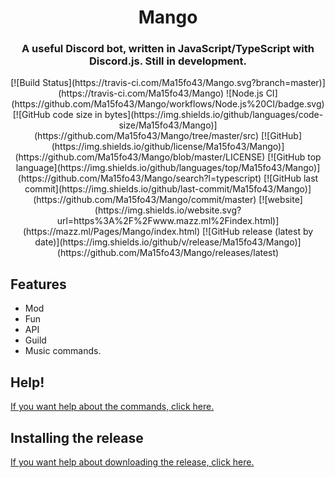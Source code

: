 <div id="div1" align="center">
  <h1>Mango</h1>
  <h3>A useful Discord bot, written in JavaScript/TypeScript with Discord.js. Still in development.</h3>
 </div>
 
<div id="badges" align="center">
  [![Build Status](https://travis-ci.com/Ma15fo43/Mango.svg?branch=master)](https://travis-ci.com/Ma15fo43/Mango)
  ![Node.js CI](https://github.com/Ma15fo43/Mango/workflows/Node.js%20CI/badge.svg)
  [![GitHub code size in bytes](https://img.shields.io/github/languages/code-size/Ma15fo43/Mango)](https://github.com/Ma15fo43/Mango/tree/master/src)
  [![GitHub](https://img.shields.io/github/license/Ma15fo43/Mango)](https://github.com/Ma15fo43/Mango/blob/master/LICENSE)
  [![GitHub top language](https://img.shields.io/github/languages/top/Ma15fo43/Mango)](https://github.com/Ma15fo43/Mango/search?l=typescript)
  [![GitHub last commit](https://img.shields.io/github/last-commit/Ma15fo43/Mango)](https://github.com/Ma15fo43/Mango/commit/master) 
  [![website](https://img.shields.io/website.svg?url=https%3A%2F%2Fwww.mazz.ml%2Findex.html)](https://mazz.ml/Pages/Mango/index.html)
  [![GitHub release (latest by date)](https://img.shields.io/github/v/release/Ma15fo43/Mango)](https://github.com/Ma15fo43/Mango/releases/latest)
</div>

## Features
- Mod
- Fun
- API
- Guild
- Music commands.

## Help! 
[If you want help about the commands, click here.](https://github.com/Ma15fo43/Mango/wiki/Commands!)

## Installing the release
[If you want help about downloading the release, click here.](https://github.com/Ma15fo43/Mango/wiki/Release)
